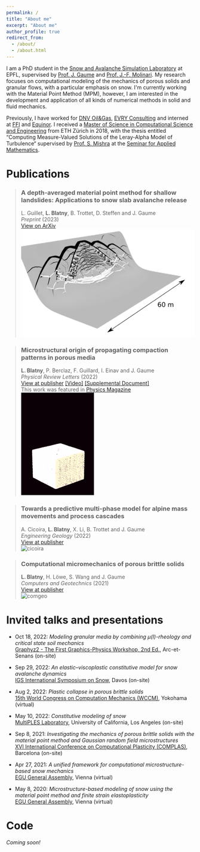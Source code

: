 ```yaml
---
permalink: /
title: "About me"
excerpt: "About me"
author_profile: true
redirect_from:
  - /about/
  - /about.html
---
```


I am a PhD student in the [Snow and Avalanche Simulation Laboratory](https://www.epfl.ch/labs/slab/) at EPFL, supervised by [Prof. J. Gaume](https://www.slf.ch/en/employees/gaume.html) and [Prof. J.-F. Molinari](https://people.epfl.ch/jean-francois.molinari).
My research focuses on computational modeling of the mechanics of porous solids and granular flows, with a particular emphasis on snow. I'm currently working with the Material Point Method (MPM), however, I am interested in the development and application of all kinds of numerical methods in solid and fluid mechanics.

Previously, I have worked for [DNV Oil&Gas](https://www.dnv.com/), [EVRY Consulting](https://www.tietoevry.com/) and interned at [FFI](https://www.ffi.no/en) and  [Equinor](https://www.equinor.com/).
I received a [Master of Science in Computational Science and Engineering](https://rw.ethz.ch/) from ETH Zürich in 2018, with the thesis entitled “Computing Measure-Valued Solutions of the Leray-Alpha Model of Turbulence“ supervised by [Prof. S. Mishra](https://camlab.ethz.ch/the-group/group-head.html) at the [Seminar for Applied Mathematics](https://math.ethz.ch/sam).

Publications  
======   

> ### A depth-averaged material point method for shallow landslides: Applications to snow slab avalanche release
> L. Guillet, **L. Blatny**, B. Trottet, D. Steffen and J. Gaume  
> _Preprint_ (2023)  
> [View on ArXiv](https://arxiv.org/abs/2301.06296)  
> ![dampm](/images/cover_dampm_2.png)    

> ### Microstructural origin of propagating compaction patterns in porous media
> **L. Blatny**, P. Berclaz, F. Guillard, I. Einav and J. Gaume  
> _Physical Review Letters_ (2022)  
> [View at publisher](https://journals.aps.org/prl/abstract/10.1103/PhysRevLett.128.228002) [[Video]](https://journals.aps.org/prl/supplemental/10.1103/PhysRevLett.128.228002/supplementary_movie_1.mp4) [[Supplemental Document]](https://journals.aps.org/prl/supplemental/10.1103/PhysRevLett.128.228002/supplement_rev16022022.pdf)  
> This work was featured in [Physics Magazine](https://physics.aps.org/articles/v15/s73)  
> ![prl](/images/cover_prl.gif)  

> ### Towards a predictive multi-phase model for alpine mass movements and process cascades
> A. Cicoira, **L. Blatny**, X. Li, B. Trottet and J. Gaume  
> _Engineering Geology_ (2022)  
> [View at publisher](https://www.sciencedirect.com/science/article/pii/S0013795222003519?via%3Dihub)  
> ![cicoira](/images/cover_enggeo.gif)  

> ### Computational micromechanics of porous brittle solids  
> **L. Blatny**, H. Löwe, S. Wang and J. Gaume  
> _Computers and Geotechnics_ (2021)  
> [View at publisher](https://www.sciencedirect.com/science/article/pii/S0266352X21002822)  
> ![comgeo](/images/cover_comgeo.gif)  


Invited talks and presentations
======

* Oct 18, 2022: _Modeling granular media by combining μ(I)-rheology and critical state soil mechanics_  
[Graphyz2 - The First Graphics-Physics Workshop, 2nd Ed.](https://project.inria.fr/graphyz2/), Arc-et-Senans (on-site)  

* Sep 29, 2022: _An elastic–viscoplastic constitutive model for snow avalanche dynamics_  
[IGS International Symposium on Snow](https://www.igsoc.org/wp-content/uploads/2022/09/index_davos.html), Davos (on-site)  

* Aug 2, 2022: _Plastic collapse in porous brittle solids_   
[15th World Congress on Computation Mechanics (WCCM)](https://www.wccm2022.org/), Yokohama (virtual)  

* May 10, 2022: _Constitutive modeling of snow_   
[MultiPLES Laboratory](https://www.math.ucla.edu/multiples/), University of California, Los Angeles (on-site)  

* Sep 8, 2021: _Investigating the mechanics of porous brittle solids with the material point method and Gaussian random field microstructures_  
[XVI International Conference on Computational Plasticity (COMPLAS)](https://congress.cimne.com/complas2021/frontal/default.asp), Barcelona (on-site)  

* Apr 27, 2021: _A unified framework for computational microstructure-based snow mechanics_  
[EGU General Assembly](https://meetingorganizer.copernicus.org/EGU21/EGU21-6108.html), Vienna (virtual)   

* May 8, 2020: _Microstructure-based modeling of snow using the material point method and finite strain elastoplasticity_  
[EGU General Assembly](https://meetingorganizer.copernicus.org/EGU2020/EGU2020-10203.html), Vienna (virtual)  

Code
======
_Coming soon!_
